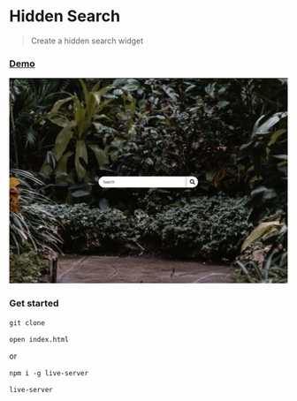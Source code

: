 # Hidden Search

> Create a hidden search widget

### [Demo](http://hidden-search-widget-ab.surge.sh)

![screenshot](https://github.com/Belchenkov/hidden_search_widget/blob/dev/uploads/screen.png)

### Get started

```shell script
git clone
```
```shell script
open index.html
```
or
```shell script
npm i -g live-server
```
```shell script
live-server
```

